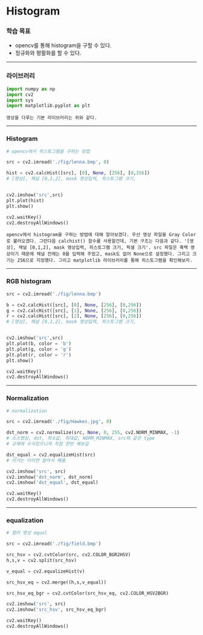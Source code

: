 # Histogram



### 학습 목표

- opencv를 통해 histogram을 구할 수 있다.
- 정규화와 평활화를 할 수 있다.



---



### 라이브러리

```python
import numpy as np
import cv2
import sys
import matplotlib.pyplot as plt
```

	영상을 다루는 기본 라이브러리는 위와 같다.



---



### Histogram

```python
# opencv에서 히스토그램을 구하는 방법

src = cv2.imread('./fig/lenna.bmp', 0)

hist = cv2.calcHist([src], [0], None, [256], [0,256])
# [영상], 채널 [0,1,2], mask 영상입력, 히스토그램 크기, 


cv2.imshow('src',src)
plt.plot(hist)
plt.show()

cv2.waitKey()
cv2.destroyAllWindows()
```

	opencv에서 histogram을 구하는 방법에 대해 알아보겠다. 우선 영상 파일을 Gray Color로 불러오겠다. 그런다음 calchist() 함수를 사용할건데, 기본 구조는 다음과 같다. '[영상], 채널 [0,1,2], mask 영상입력, 히스토그램 크기, 픽셀 크기'. src 파일은 흑백 영상이기 때문에 채널 칸에는 0을 입력해 주었고, mask도 없어 None으로 설정했다. 그리고 크기는 256으로 지정했다. 그리고 matplotlib 라이브러리를 통해 히스토그램을 확인해보자.



---



### RGB histogram

```python
src = cv2.imread('./fig/lenna.bmp')

b = cv2.calcHist([src], [0], None, [256], [0,256])
g = cv2.calcHist([src], [1], None, [256], [0,256])
r = cv2.calcHist([src], [2], None, [256], [0,256])
# [영상], 채널 [0,1,2], mask 영상입력, 히스토그램 크기, 


cv2.imshow('src',src)
plt.plot(b, color = 'b')
plt.plot(g, color = 'g')
plt.plot(r, color = 'r')
plt.show()

cv2.waitKey()
cv2.destroyAllWindows()
```





---



### Normalization

```python
# normalization

src = cv2.imread('./fig/Hawkes.jpg', 0)

dst_norm = cv2.normalize(src, None, 0, 255, cv2.NORM_MINMAX, -1)
# 소스영상, dst, 최소값, 최대값, NORM_MINMAX, src와 같은 type
# 교재에 수식있으니까 직접 한번 해보길

dst_equal = cv2.equalizeHist(src)
# 이거는 이러면 알아서 해줌

cv2.imshow('src', src)
cv2.imshow('dst_norm', dst_norm)
cv2.imshow('dst_equal', dst_equal)

cv2.waitKey()
cv2.destroyAllWindows()
```





---



### equalization

```python
# 컬러 영상 equal

src = cv2.imread('./fig/field.bmp')

src_hsv = cv2.cvtColor(src, cv2.COLOR_BGR2HSV)
h,s,v = cv2.split(src_hsv)

v_equal = cv2.equalizeHist(v)

src_hsv_eq = cv2.merge((h,s,v_equal))

src_hsv_eq_bgr = cv2.cvtColor(src_hsv_eq, cv2.COLOR_HSV2BGR)

cv2.imshow('src', src)
cv2.imshow('src_hsv', src_hsv_eq_bgr)

cv2.waitKey()
cv2.destroyAllWindows()
```